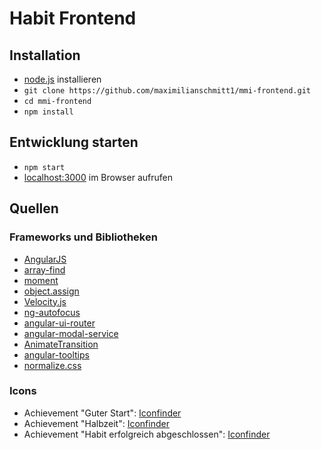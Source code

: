 # Habit Frontend

## Installation

* [node.js](https://nodejs.org/) installieren
* `git clone https://github.com/maximilianschmitt1/mmi-frontend.git`
* `cd mmi-frontend`
* `npm install`

## Entwicklung starten

* `npm start`
* [localhost:3000](http://localhost:3000) im Browser aufrufen

## Quellen

### Frameworks und Bibliotheken

* [AngularJS](https://angularjs.org/)
* [array-find](https://www.npmjs.com/package/array-find)
* [moment](http://momentjs.com)
* [object.assign](https://www.npmjs.com/package/object.assign)
* [Velocity.js](http://julian.com/research/velocity/)
* [ng-autofocus](https://github.com/ianwalter/ng-autofocus)
* [angular-ui-router](https://github.com/angular-ui/ui-router)
* [angular-modal-service](https://github.com/dwmkerr/angular-modal-service)
* [AnimateTransition](https://github.com/Rapid-Application-Development-JS/AnimateTransition)
* [angular-tooltips](https://github.com/720kb/angular-tooltips)
* [normalize.css](http://necolas.github.io/normalize.css/)

### Icons

* Achievement "Guter Start": [Iconfinder](https://www.iconfinder.com/icons/298861/rocket_icon)
* Achievement "Halbzeit": [Iconfinder](https://www.iconfinder.com/icons/284053/fastfood_food_pizza_icon)
* Achievement "Habit erfolgreich abgeschlossen": [Iconfinder](https://www.iconfinder.com/icons/316221/trophy_icon)